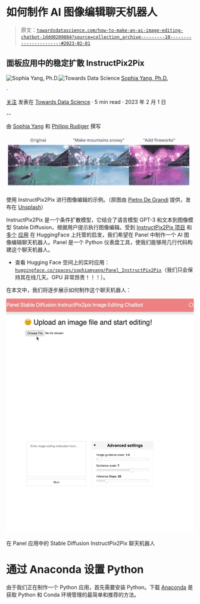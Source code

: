 # 如何制作 AI 图像编辑聊天机器人

> 原文：[`towardsdatascience.com/how-to-make-an-ai-image-editing-chatbot-1ddd0209884?source=collection_archive---------10-----------------------#2023-02-01`](https://towardsdatascience.com/how-to-make-an-ai-image-editing-chatbot-1ddd0209884?source=collection_archive---------10-----------------------#2023-02-01)

## 面板应用中的稳定扩散 InstructPix2Pix

[](https://sophiamyang.medium.com/?source=post_page-----1ddd0209884--------------------------------)![Sophia Yang, Ph.D.](https://sophiamyang.medium.com/?source=post_page-----1ddd0209884--------------------------------)[](https://towardsdatascience.com/?source=post_page-----1ddd0209884--------------------------------)![Towards Data Science](https://towardsdatascience.com/?source=post_page-----1ddd0209884--------------------------------) [Sophia Yang, Ph.D.](https://sophiamyang.medium.com/?source=post_page-----1ddd0209884--------------------------------)

·

[关注](https://medium.com/m/signin?actionUrl=https%3A%2F%2Fmedium.com%2F_%2Fsubscribe%2Fuser%2Fae9cae9cbcd2&operation=register&redirect=https%3A%2F%2Ftowardsdatascience.com%2Fhow-to-make-an-ai-image-editing-chatbot-1ddd0209884&user=Sophia+Yang%2C+Ph.D.&userId=ae9cae9cbcd2&source=post_page-ae9cae9cbcd2----1ddd0209884---------------------post_header-----------) 发表在 [Towards Data Science](https://towardsdatascience.com/?source=post_page-----1ddd0209884--------------------------------) · 5 min read · 2023 年 2 月 1 日 [](https://medium.com/m/signin?actionUrl=https%3A%2F%2Fmedium.com%2F_%2Fvote%2Ftowards-data-science%2F1ddd0209884&operation=register&redirect=https%3A%2F%2Ftowardsdatascience.com%2Fhow-to-make-an-ai-image-editing-chatbot-1ddd0209884&user=Sophia+Yang%2C+Ph.D.&userId=ae9cae9cbcd2&source=-----1ddd0209884---------------------clap_footer-----------)

--

[](https://medium.com/m/signin?actionUrl=https%3A%2F%2Fmedium.com%2F_%2Fbookmark%2Fp%2F1ddd0209884&operation=register&redirect=https%3A%2F%2Ftowardsdatascience.com%2Fhow-to-make-an-ai-image-editing-chatbot-1ddd0209884&source=-----1ddd0209884---------------------bookmark_footer-----------)

由 [Sophia Yang](https://www.linkedin.com/in/sophiamyang/) 和 [Philipp Rudiger](https://www.linkedin.com/in/philippjfr/) 撰写

![](img/db30c85206b60e6a4cd227dfd3a9bd32.png)

使用 InstructPix2Pix 进行图像编辑的示例。（原图由 [Pietro De Grandi](https://unsplash.com/@peter_mc_greats?utm_source=unsplash&utm_medium=referral&utm_content=creditCopyText) 提供，发布在 [Unsplash](https://unsplash.com/images/nature/mountain?utm_source=unsplash&utm_medium=referral&utm_content=creditCopyText)）

InstructPix2Pix 是一个条件扩散模型，它结合了语言模型 GPT-3 和文本到图像模型 Stable Diffusion，根据用户提示执行图像编辑。受到 [InstructPix2Pix 项目](https://github.com/timothybrooks/instruct-pix2pix) 和 [多个](https://huggingface.co/spaces/ysharma/InstructPix2Pix_Chatbot) [应用](https://huggingface.co/timbrooks/instruct-pix2pix) 在 HuggingFace 上托管的启发，我们希望在 Panel 中制作一个 AI 图像编辑聊天机器人。Panel 是一个 Python 仪表盘工具，使我们能够用几行代码构建这个聊天机器人。

+   查看 Hugging Face 空间上的实时应用：[`huggingface.co/spaces/sophiamyang/Panel_InstructPix2Pix`](https://huggingface.co/spaces/sophiamyang/Panel_InstructPix2Pix)（我们只会保持其在线几天。GPU 非常昂贵！！！）。

在本文中，我们将逐步展示如何制作这个聊天机器人：

![](img/cec2d3b15a9f00e555cfa6980791b089.png)

在 Panel 应用中的 Stable Diffusion InstructPix2Pix 聊天机器人

# **通过 Anaconda 设置 Python**

由于我们正在制作一个 Python 应用，首先需要安装 Python。下载 [Anaconda](http://anaconda.com) 是获取 Python 和 Conda 环境管理的最简单和推荐的方法。
